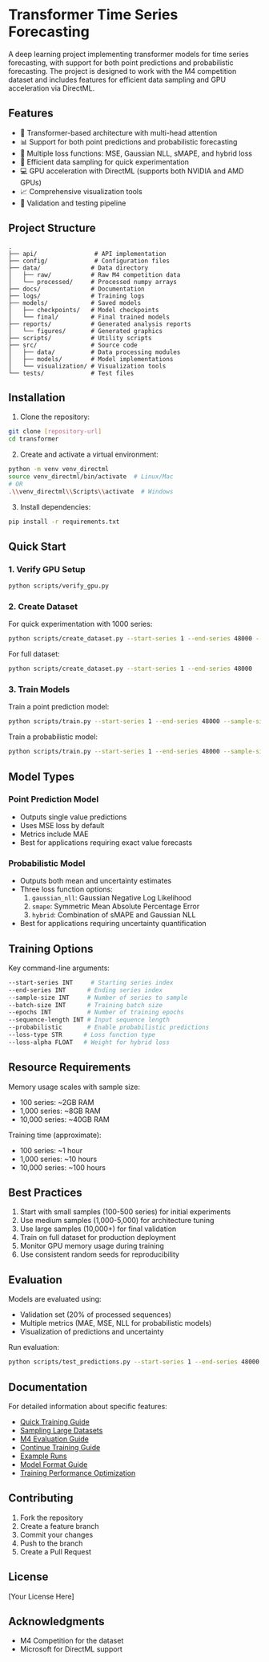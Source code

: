 # Transformer Time Series Forecasting

A deep learning project implementing transformer models for time series forecasting, with support for both point predictions and probabilistic forecasting. The project is designed to work with the M4 competition dataset and includes features for efficient data sampling and GPU acceleration via DirectML.

## Features

- 🤖 Transformer-based architecture with multi-head attention
- 📊 Support for both point predictions and probabilistic forecasting
- 🎯 Multiple loss functions: MSE, Gaussian NLL, sMAPE, and hybrid loss
- 🔄 Efficient data sampling for quick experimentation
- 💻 GPU acceleration with DirectML (supports both NVIDIA and AMD GPUs)
- 📈 Comprehensive visualization tools
- 🧪 Validation and testing pipeline

## Project Structure

```
.
├── api/                # API implementation
├── config/             # Configuration files
├── data/              # Data directory
│   ├── raw/           # Raw M4 competition data
│   └── processed/     # Processed numpy arrays
├── docs/              # Documentation
├── logs/              # Training logs
├── models/            # Saved models
│   ├── checkpoints/   # Model checkpoints
│   └── final/         # Final trained models
├── reports/           # Generated analysis reports
│   └── figures/       # Generated graphics
├── scripts/           # Utility scripts
├── src/               # Source code
│   ├── data/          # Data processing modules
│   ├── models/        # Model implementations
│   └── visualization/ # Visualization tools
└── tests/             # Test files
```

## Installation

1. Clone the repository:
```bash
git clone [repository-url]
cd transformer
```

2. Create and activate a virtual environment:
```bash
python -m venv venv_directml
source venv_directml/bin/activate  # Linux/Mac
# OR
.\\venv_directml\\Scripts\\activate  # Windows
```

3. Install dependencies:
```bash
pip install -r requirements.txt
```

## Quick Start

### 1. Verify GPU Setup

```bash
python scripts/verify_gpu.py
```

### 2. Create Dataset

For quick experimentation with 1000 series:
```bash
python scripts/create_dataset.py --start-series 1 --end-series 48000 --sample-size 1000
```

For full dataset:
```bash
python scripts/create_dataset.py --start-series 1 --end-series 48000
```

### 3. Train Models

Train a point prediction model:
```bash
python scripts/train.py --start-series 1 --end-series 48000 --sample-size 1000
```

Train a probabilistic model:
```bash
python scripts/train.py --start-series 1 --end-series 48000 --sample-size 1000 --probabilistic --loss-type gaussian_nll
```

## Model Types

### Point Prediction Model

- Outputs single value predictions
- Uses MSE loss by default
- Metrics include MAE
- Best for applications requiring exact value forecasts

### Probabilistic Model

- Outputs both mean and uncertainty estimates
- Three loss function options:
  1. `gaussian_nll`: Gaussian Negative Log Likelihood
  2. `smape`: Symmetric Mean Absolute Percentage Error
  3. `hybrid`: Combination of sMAPE and Gaussian NLL
- Best for applications requiring uncertainty quantification

## Training Options

Key command-line arguments:

```bash
--start-series INT     # Starting series index
--end-series INT      # Ending series index
--sample-size INT     # Number of series to sample
--batch-size INT      # Training batch size
--epochs INT          # Number of training epochs
--sequence-length INT # Input sequence length
--probabilistic       # Enable probabilistic predictions
--loss-type STR      # Loss function type
--loss-alpha FLOAT   # Weight for hybrid loss
```

## Resource Requirements

Memory usage scales with sample size:
- 100 series: ~2GB RAM
- 1,000 series: ~8GB RAM
- 10,000 series: ~40GB RAM

Training time (approximate):
- 100 series: ~1 hour
- 1,000 series: ~10 hours
- 10,000 series: ~100 hours

## Best Practices

1. Start with small samples (100-500 series) for initial experiments
2. Use medium samples (1,000-5,000) for architecture tuning
3. Use large samples (10,000+) for final validation
4. Train on full dataset for production deployment
5. Monitor GPU memory usage during training
6. Use consistent random seeds for reproducibility

## Evaluation

Models are evaluated using:
- Validation set (20% of processed sequences)
- Multiple metrics (MAE, MSE, NLL for probabilistic models)
- Visualization of predictions and uncertainty

Run evaluation:
```bash
python scripts/test_predictions.py --start-series 1 --end-series 48000 --sample-size 1000 --n-steps 36
```

## Documentation

For detailed information about specific features:

- [Quick Training Guide](docs/QUICK_TRAINING_GUIDE.md)
- [Sampling Large Datasets](docs/sampling_large_datasets.md)
- [M4 Evaluation Guide](docs/m4_evaluation_guide.md)
- [Continue Training Guide](docs/continue_training_guide.md)
- [Example Runs](docs/example_runs.md)
- [Model Format Guide](docs/model_format_guide.md)
- [Training Performance Optimization](docs/training_performance.md)

## Contributing

1. Fork the repository
2. Create a feature branch
3. Commit your changes
4. Push to the branch
5. Create a Pull Request

## License

[Your License Here]

## Acknowledgments

- M4 Competition for the dataset
- Microsoft for DirectML support
